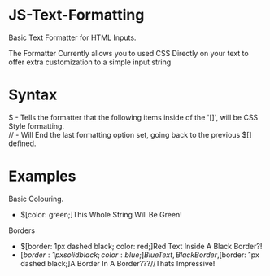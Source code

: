 # JS-Text-Formatting
Basic Text Formatter for HTML Inputs.

The Formatter Currently allows you to used CSS Directly on your text to offer extra customization to a simple input string

# Syntax
$  - Tells the formatter that the following items inside of the '[]', will be CSS Style formatting.  
// - Will End the last formatting option set, going back to the previous $[] defined.

# Examples
Basic Colouring.
- $[color: green;]This Whole String Will Be Green!

Borders
- $[border: 1px dashed black; color: red;]Red Text Inside A Black Border?!
- $[border: 1px solid black; color: blue;]Blue Text, Black Border,$[border: 1px dashed black;]A Border In A Border???//Thats Impressive!
